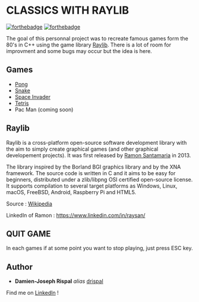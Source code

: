 # CLASSICS WITH RAYLIB

[![forthebadge](http://forthebadge.com/images/badges/built-with-love.svg)](http://forthebadge.com) [![forthebadge](https://forthebadge.com/images/badges/made-with-c-plus-plus.svg)](https://forthebadge.com)

The goal of this personnal project was to recreate famous games form the 80's in C++ using the game library [Raylib](https://www.raylib.com/).
There is a lot of room for improvment and some bugs may occur but the idea is here.

## Games
* [Pong](https://github.com/drispal/classics-with-raylib/tree/main/Pong)
* [Snake](https://github.com/drispal/classics-with-raylib/tree/main/Snake)
* [Space Invader](https://github.com/drispal/classics-with-raylib/tree/main/Space%20Invader)
* [Tetris](https://github.com/drispal/classics-with-raylib/tree/main/Tetris)
* Pac Man (coming soon)

## Raylib

Raylib is a cross-platform open-source software development library with the aim to simply create graphical games (and other graphical developement projects).
It was first released by [Ramon Santamaria](https://github.com/raysan5) in 2013.

The library inspired by the Borland BGI graphics library and by the XNA framework. The source code is written in C and it aims to be easy for beginners, distributed under a zlib/libpng OSI certified open-source license. It supports compilation to several target platforms as Windows, Linux, macOS, FreeBSD, Android, Raspberry Pi and HTML5.

Source : [Wikipedia](https://en.wikipedia.org/wiki/Raylib)

LinkedIn of Ramon : https://www.linkedin.com/in/raysan/

## QUIT GAME

In each games if at some point you want to stop playing, just press ESC key.

## Author

* **Damien-Joseph Rispal** _alias_ [drispal](https://github.com/drispal)

Find me on [LinkedIn](https://www.linkedin.com/in/rispal-dj/) !
